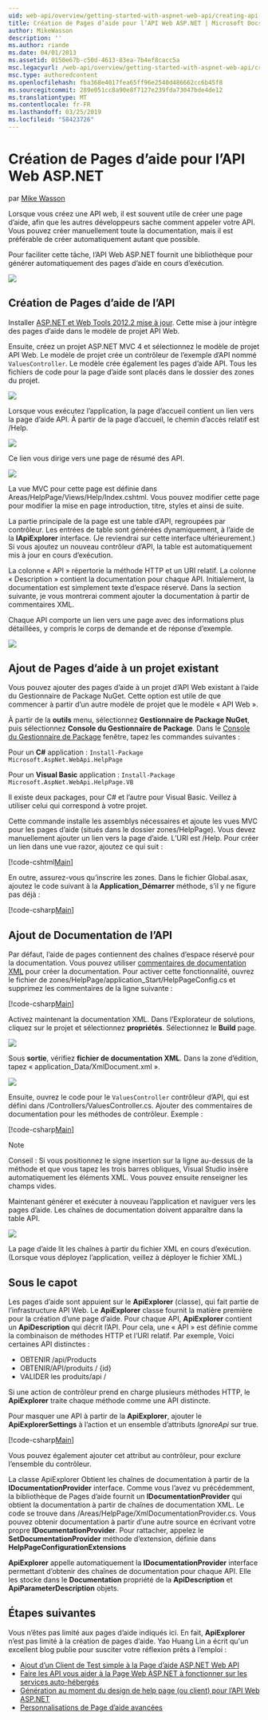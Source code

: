 ```yaml
---
uid: web-api/overview/getting-started-with-aspnet-web-api/creating-api-help-pages
title: Création de Pages d’aide pour l’API Web ASP.NET | Microsoft Docs
author: MikeWasson
description: ''
ms.author: riande
ms.date: 04/01/2013
ms.assetid: 0150e67b-c50d-4613-83ea-7b4ef8cacc5a
msc.legacyurl: /web-api/overview/getting-started-with-aspnet-web-api/creating-api-help-pages
msc.type: authoredcontent
ms.openlocfilehash: fba368e4017fea65ff96e2540d486662cc6b45f8
ms.sourcegitcommit: 289e051cc8a90e8f7127e239fda73047bde4de12
ms.translationtype: MT
ms.contentlocale: fr-FR
ms.lasthandoff: 03/25/2019
ms.locfileid: "58423726"
---
```

<a name="creating-help-pages-for-aspnet-web-api"></a>Création de Pages d’aide pour l’API Web ASP.NET
====================
par [Mike Wasson](https://github.com/MikeWasson)

Lorsque vous créez une API web, il est souvent utile de créer une page d’aide, afin que les autres développeurs sache comment appeler votre API. Vous pouvez créer manuellement toute la documentation, mais il est préférable de créer automatiquement autant que possible.

Pour faciliter cette tâche, l’API Web ASP.NET fournit une bibliothèque pour générer automatiquement des pages d’aide en cours d’exécution.

![](creating-api-help-pages/_static/image1.png)

## <a name="creating-api-help-pages"></a>Création de Pages d’aide de l’API

Installer [ASP.NET et Web Tools 2012.2 mise à jour](https://go.microsoft.com/fwlink/?LinkId=282650). Cette mise à jour intègre des pages d’aide dans le modèle de projet API Web.

Ensuite, créez un projet ASP.NET MVC 4 et sélectionnez le modèle de projet API Web. Le modèle de projet crée un contrôleur de l’exemple d’API nommé `ValuesController`. Le modèle crée également les pages d’aide API. Tous les fichiers de code pour la page d’aide sont placés dans le dossier des zones du projet.

![](creating-api-help-pages/_static/image2.png)

Lorsque vous exécutez l’application, la page d’accueil contient un lien vers la page d’aide API. À partir de la page d’accueil, le chemin d’accès relatif est /Help.

![](creating-api-help-pages/_static/image3.png)

Ce lien vous dirige vers une page de résumé des API.

![](creating-api-help-pages/_static/image4.png)

La vue MVC pour cette page est définie dans Areas/HelpPage/Views/Help/Index.cshtml. Vous pouvez modifier cette page pour modifier la mise en page introduction, titre, styles et ainsi de suite.

La partie principale de la page est une table d’API, regroupées par contrôleur. Les entrées de table sont générées dynamiquement, à l’aide de la **IApiExplorer** interface. (Je reviendrai sur cette interface ultérieurement.) Si vous ajoutez un nouveau contrôleur d’API, la table est automatiquement mis à jour en cours d’exécution.

La colonne « API » répertorie la méthode HTTP et un URI relatif. La colonne « Description » contient la documentation pour chaque API. Initialement, la documentation est simplement texte d’espace réservé. Dans la section suivante, je vous montrerai comment ajouter la documentation à partir de commentaires XML.

Chaque API comporte un lien vers une page avec des informations plus détaillées, y compris le corps de demande et de réponse d’exemple.

![](creating-api-help-pages/_static/image5.png)

## <a name="adding-help-pages-to-an-existing-project"></a>Ajout de Pages d’aide à un projet existant

Vous pouvez ajouter des pages d’aide à un projet d’API Web existant à l’aide du Gestionnaire de Package NuGet. Cette option est utile de que commencer à partir d’un autre modèle de projet que le modèle « API Web ».

À partir de la **outils** menu, sélectionnez **Gestionnaire de Package NuGet**, puis sélectionnez **Console du Gestionnaire de Package**. Dans le [Console du Gestionnaire de Package](http://docs.nuget.org/docs/start-here/using-the-package-manager-console) fenêtre, tapez les commandes suivantes :

Pour un **C#** application : `Install-Package Microsoft.AspNet.WebApi.HelpPage`

Pour un **Visual Basic** application : `Install-Package Microsoft.AspNet.WebApi.HelpPage.VB`

Il existe deux packages, pour C# et l’autre pour Visual Basic. Veillez à utiliser celui qui correspond à votre projet.

Cette commande installe les assemblys nécessaires et ajoute les vues MVC pour les pages d’aide (situés dans le dossier zones/HelpPage). Vous devez manuellement ajouter un lien vers la page d’aide. L’URI est /Help. Pour créer un lien dans une vue razor, ajoutez ce qui suit :

[!code-cshtml[Main](creating-api-help-pages/samples/sample1.cshtml)]

En outre, assurez-vous qu’inscrire les zones. Dans le fichier Global.asax, ajoutez le code suivant à la **Application\_Démarrer** méthode, s’il y ne figure pas déjà :

[!code-csharp[Main](creating-api-help-pages/samples/sample2.cs?highlight=4)]

## <a name="adding-api-documentation"></a>Ajout de Documentation de l’API

Par défaut, l’aide de pages contiennent des chaînes d’espace réservé pour la documentation. Vous pouvez utiliser [commentaires de documentation XML](https://msdn.microsoft.com/library/b2s063f7.aspx) pour créer la documentation. Pour activer cette fonctionnalité, ouvrez le fichier de zones/HelpPage/application\_Start/HelpPageConfig.cs et supprimez les commentaires de la ligne suivante :

[!code-csharp[Main](creating-api-help-pages/samples/sample3.cs)]

Activez maintenant la documentation XML. Dans l’Explorateur de solutions, cliquez sur le projet et sélectionnez **propriétés**. Sélectionnez le **Build** page.

![](creating-api-help-pages/_static/image6.png)

Sous **sortie**, vérifiez **fichier de documentation XML**. Dans la zone d’édition, tapez « application\_Data/XmlDocument.xml ».

![](creating-api-help-pages/_static/image7.png)

Ensuite, ouvrez le code pour le `ValuesController` contrôleur d’API, qui est défini dans /Controllers/ValuesController.cs. Ajouter des commentaires de documentation pour les méthodes de contrôleur. Exemple :

[!code-csharp[Main](creating-api-help-pages/samples/sample4.cs)]

> [!NOTE]
> Conseil : Si vous positionnez le signe insertion sur la ligne au-dessus de la méthode et que vous tapez les trois barres obliques, Visual Studio insère automatiquement les éléments XML. Vous pouvez ensuite renseigner les champs vides.


Maintenant générer et exécuter à nouveau l’application et naviguer vers les pages d’aide. Les chaînes de documentation doivent apparaître dans la table API.

![](creating-api-help-pages/_static/image8.png)

La page d’aide lit les chaînes à partir du fichier XML en cours d’exécution. (Lorsque vous déployez l’application, veillez à déployer le fichier XML.)

## <a name="under-the-hood"></a>Sous le capot

Les pages d’aide sont appuient sur le **ApiExplorer** (classe), qui fait partie de l’infrastructure API Web. Le **ApiExplorer** classe fournit la matière première pour la création d’une page d’aide. Pour chaque API, **ApiExplorer** contient un **ApiDescription** qui décrit l’API. Pour cela, une « API » est définie comme la combinaison de méthodes HTTP et l’URI relatif. Par exemple, Voici certaines API distinctes :

- OBTENIR /api/Products
- OBTENIR/API/produits / {id}
- VALIDER les produits/api /

Si une action de contrôleur prend en charge plusieurs méthodes HTTP, le **ApiExplorer** traite chaque méthode comme une API distincte.

Pour masquer une API à partir de la **ApiExplorer**, ajouter le **ApiExplorerSettings** à l’action et un ensemble d’attributs *IgnoreApi* sur true.

[!code-csharp[Main](creating-api-help-pages/samples/sample5.cs)]

Vous pouvez également ajouter cet attribut au contrôleur, pour exclure l’ensemble du contrôleur.

La classe ApiExplorer Obtient les chaînes de documentation à partir de la **IDocumentationProvider** interface. Comme vous l’avez vu précédemment, la bibliothèque de Pages d’aide fournit un **IDocumentationProvider** qui obtient la documentation à partir de chaînes de documentation XML. Le code se trouve dans /Areas/HelpPage/XmlDocumentationProvider.cs. Vous pouvez obtenir documentation à partir d’une autre source en écrivant votre propre **IDocumentationProvider**. Pour rattacher, appelez le **SetDocumentationProvider** méthode d’extension, définie dans **HelpPageConfigurationExtensions**

**ApiExplorer** appelle automatiquement la **IDocumentationProvider** interface permettant d’obtenir des chaînes de documentation pour chaque API. Elle les stocke dans le **Documentation** propriété de la **ApiDescription** et **ApiParameterDescription** objets.

## <a name="next-steps"></a>Étapes suivantes

Vous n’êtes pas limité aux pages d’aide indiqués ici. En fait, **ApiExplorer** n’est pas limité à la création de pages d’aide. Yao Huang Lin a écrit qu'un excellent blog publie pour susciter votre réflexion prêts à l’emploi :

- [Ajout d’un Client de Test simple à la Page d’aide ASP.NET Web API](https://blogs.msdn.com/b/yaohuang1/archive/2012/12/02/adding-a-simple-test-client-to-asp-net-web-api-help-page.aspx)
- [Faire les API vous aider à la Page Web ASP.NET à fonctionner sur les services auto-hébergés](https://blogs.msdn.com/b/yaohuang1/archive/2012/12/20/making-asp-net-web-api-help-page-work-on-self-hosted-services.aspx)
- [Génération au moment du design de help page (ou client) pour l’API Web ASP.NET](https://blogs.msdn.com/b/yaohuang1/archive/2013/01/20/design-time-generation-of-help-page-or-proxy-for-asp-net-web-api.aspx)
- [Personnalisations de Page d’aide avancées](https://blogs.msdn.com/b/yaohuang1/archive/2012/12/10/asp-net-web-api-help-page-part-3-advanced-help-page-customizations.aspx)
